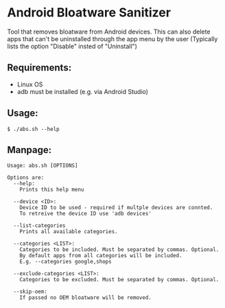 # Android Bloatware Sanitizer
Tool that removes bloatware from Android devices.
This can also delete apps that can't be uninstalled through the app menu by the
user (Typically lists the option "Disable" insted of "Uninstall")


## Requirements:
- Linux OS
- adb must be installed (e.g. via Android Studio)


## Usage:
```
$ ./abs.sh --help
```


## Manpage:
```
Usage: abs.sh [OPTIONS]

Options are:
  --help:
    Prints this help menu

  --device <ID>:
    Device ID to be used - required if multple devices are connted.
    To retreive the device ID use 'adb devices'

  --list-categories
    Prints all available categories.

  --categories <LIST>:
    Categories to be included. Must be separated by commas. Optional.
    By default apps from all categories will be included.
    E.g. --categories google,shops

  --exclude-categories <LIST>:
    Categories to be excluded. Must be separated by commas. Optional.

  --skip-oem:
    If passed no OEM bloatware will be removed.
```
